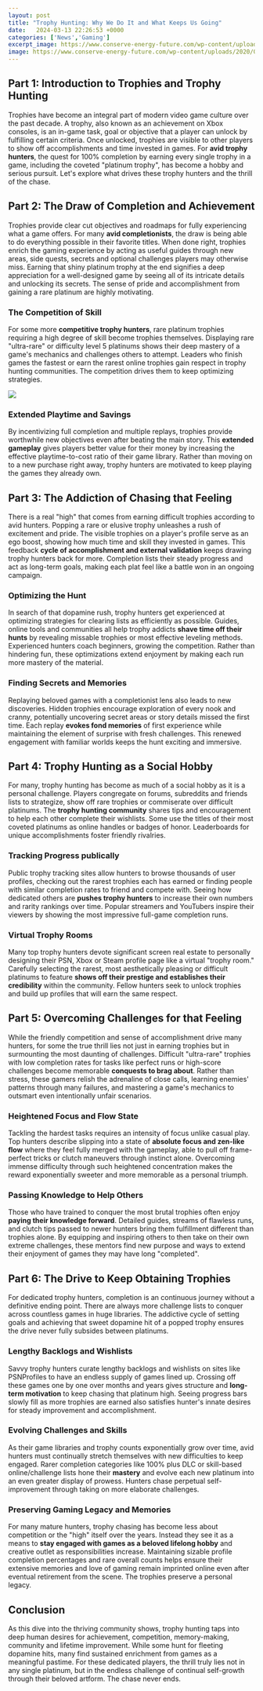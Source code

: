 ```yaml
---
layout: post
title: "Trophy Hunting: Why We Do It and What Keeps Us Going"
date:   2024-03-13 22:26:53 +0000
categories: ['News','Gaming']
excerpt_image: https://www.conserve-energy-future.com/wp-content/uploads/2020/09/trophy-hunting-animal.jpg
image: https://www.conserve-energy-future.com/wp-content/uploads/2020/09/trophy-hunting-animal.jpg
---
```


## Part 1: Introduction to Trophies and Trophy Hunting 
Trophies have become an integral part of modern video game culture over the past decade. A trophy, also known as an achievement on Xbox consoles, is an in-game task, goal or objective that a player can unlock by fulfilling certain criteria. Once unlocked, trophies are visible to other players to show off accomplishments and time invested in games. For **avid trophy hunters**, the quest for 100% completion by earning every single trophy in a game, including the coveted "platinum trophy", has become a hobby and serious pursuit. Let's explore what drives these trophy hunters and the thrill of the chase.
## Part 2: The Draw of Completion and Achievement
Trophies provide clear cut objectives and roadmaps for fully experiencing what a game offers. For many **avid completionists**, the draw is being able to do everything possible in their favorite titles. When done right, trophies enrich the gaming experience by acting as useful guides through new areas, side quests, secrets and optional challenges players may otherwise miss. Earning that shiny platinum trophy at the end signifies a deep appreciation for a well-designed game by seeing all of its intricate details and unlocking its secrets. The sense of pride and accomplishment from gaining a rare platinum are highly motivating.
### The Competition of Skill
For some more **competitive trophy hunters**, rare platinum trophies requiring a high degree of skill become trophies themselves. Displaying rare "ultra-rare" or difficulty level 5 platinums shows their deep mastery of a game's mechanics and challenges others to attempt. Leaders who finish games the fastest or earn the rarest online trophies gain respect in trophy hunting communities. The competition drives them to keep optimizing strategies. 

![](https://www.conserve-energy-future.com/wp-content/uploads/2020/09/trophy-hunting-animal.jpg)
### Extended Playtime and Savings
By incentivizing full completion and multiple replays, trophies provide worthwhile new objectives even after beating the main story. This **extended gameplay** gives players better value for their money by increasing the effective playtime-to-cost ratio of their game library. Rather than moving on to a new purchase right away, trophy hunters are motivated to keep playing the games they already own.
## Part 3: The Addiction of Chasing that Feeling
There is a real "high" that comes from earning difficult trophies according to avid hunters. Popping a rare or elusive trophy unleashes a rush of excitement and pride. The visible trophies on a player's profile serve as an ego boost, showing how much time and skill they invested in games. This feedback **cycle of accomplishment and external validation** keeps drawing trophy hunters back for more. Completion lists their steady progress and act as long-term goals, making each plat feel like a battle won in an ongoing campaign.
### Optimizing the Hunt 
In search of that dopamine rush, trophy hunters get experienced at optimizing strategies for clearing lists as efficiently as possible. Guides, online tools and communities all help trophy addicts **shave time off their hunts** by revealing missable trophies or most effective leveling methods. Experienced hunters coach beginners, growing the competition. Rather than hindering fun, these optimizations extend enjoyment by making each run more mastery of the material.
### Finding Secrets and Memories 
Replaying beloved games with a completionist lens also leads to new discoveries. Hidden trophies encourage exploration of every nook and cranny, potentially uncovering secret areas or story details missed the first time. Each replay **evokes fond memories** of first experience while maintaining the element of surprise with fresh challenges. This renewed engagement with familiar worlds keeps the hunt exciting and immersive.
## Part 4: Trophy Hunting as a Social Hobby 
For many, trophy hunting has become as much of a social hobby as it is a personal challenge. Players congregate on forums, subreddits and friends lists to strategize, show off rare trophies or commiserate over difficult platinums. The **trophy hunting community** shares tips and encouragement to help each other complete their wishlists. Some use the titles of their most coveted platinums as online handles or badges of honor. Leaderboards for unique accomplishments foster friendly rivalries. 
### Tracking Progress publically 
Public trophy tracking sites allow hunters to browse thousands of user profiles, checking out the rarest trophies each has earned or finding people with similar completion rates to friend and compete with. Seeing how dedicated others are **pushes trophy hunters** to increase their own numbers and rarity rankings over time. Popular streamers and YouTubers inspire their viewers by showing the most impressive full-game completion runs. 
### Virtual Trophy Rooms
Many top trophy hunters devote significant screen real estate to personally designing their PSN, Xbox or Steam profile page like a virtual "trophy room." Carefully selecting the rarest, most aesthetically pleasing or difficult platinums to feature **shows off their prestige and establishes their credibility** within the community. Fellow hunters seek to unlock trophies and build up profiles that will earn the same respect.
## Part 5: Overcoming Challenges for that Feeling  
While the friendly competition and sense of accomplishment drive many hunters, for some the true thrill lies not just in earning trophies but in surmounting the most daunting of challenges. Difficult "ultra-rare" trophies with low completion rates for tasks like perfect runs or high-score challenges become memorable **conquests to brag about**. Rather than stress, these gamers relish the adrenaline of close calls, learning enemies' patterns through many failures, and mastering a game's mechanics to outsmart even intentionally unfair scenarios.  
### Heightened Focus and Flow State
Tackling the hardest tasks requires an intensity of focus unlike casual play. Top hunters describe slipping into a state of **absolute focus and zen-like flow** where they feel fully merged with the gameplay, able to pull off frame-perfect tricks or clutch maneuvers through instinct alone. Overcoming immense difficulty through such heightened concentration makes the reward exponentially sweeter and more memorable as a personal triumph.
### Passing Knowledge to Help Others
Those who have trained to conquer the most brutal trophies often enjoy **paying their knowledge forward**. Detailed guides, streams of flawless runs, and clutch tips passed to newer hunters bring them fulfillment different than trophies alone. By equipping and inspiring others to then take on their own extreme challenges, these mentors find new purpose and ways to extend their enjoyment of games they may have long "completed".
## Part 6: The Drive to Keep Obtaining Trophies 
For dedicated trophy hunters, completion is an continuous journey without a definitive ending point. There are always more challenge lists to conquer across countless games in huge libraries. The addictive cycle of setting goals and achieving that sweet dopamine hit of a popped trophy ensures the drive never fully subsides between platinums. 
### Lengthy Backlogs and Wishlists
Savvy trophy hunters curate lengthy backlogs and wishlists on sites like PSNProfiles to have an endless supply of games lined up. Crossing off these games one by one over months and years gives structure and **long-term motivation** to keep chasing that platinum high. Seeing progress bars slowly fill as more trophies are earned also satisfies hunter's innate desires for steady improvement and accomplishment. 
### Evolving Challenges and Skills
As their game libraries and trophy counts exponentially grow over time, avid hunters must continually stretch themselves with new difficulties to keep engaged. Rarer completion categories like 100% plus DLC or skill-based online/challenge lists hone their **mastery** and evolve each new platinum into an even greater display of prowess. Hunters chase perpetual self-improvement through taking on more elaborate challenges.
### Preserving Gaming Legacy and Memories 
For many mature hunters, trophy chasing has become less about competition or the "high" itself over the years. Instead they see it as a means to **stay engaged with games as a beloved lifelong hobby** and creative outlet as responsibilities increase. Maintaining sizable profile completion percentages and rare overall counts helps ensure their extensive memories and love of gaming remain imprinted online even after eventual retirement from the scene. The trophies preserve a personal legacy.
## Conclusion
As this dive into the thriving community shows, trophy hunting taps into deep human desires for achievement, competition, memory-making, community and lifetime improvement. While some hunt for fleeting dopamine hits, many find sustained enrichment from games as a meaningful pastime. For these dedicated players, the thrill truly lies not in any single platinum, but in the endless challenge of continual self-growth through their beloved artform. The chase never ends.
